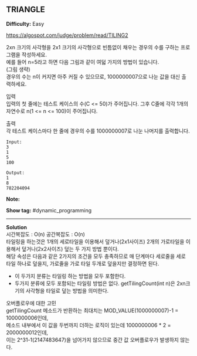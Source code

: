 ## TRIANGLE

**Difficulty:** Easy

https://algospot.com/judge/problem/read/TILING2

2xn 크기의 사각형을 2x1 크기의 사각형으로 빈틈없이 채우는 경우의 수를 구하는 프로그램을 작성하세요. <br/>
예를 들어 n=5라고 하면 다음 그림과 같이 여덟 가지의 방법이 있습니다. <br/>
(그림 생략) <br/>
경우의 수는 n이 커지면 아주 커질 수 있으므로, 1000000007으로 나눈 값을 대신 출력하세요.

입력 <br/>
입력의 첫 줄에는 테스트 케이스의 수(C <= 50)가 주어집니다. 그후 C줄에 각각 1개의 자연수로 n(1 <= n <= 100)이 주어집니다.

출력 <br/>
각 테스트 케이스마다 한 줄에 경우의 수를 1000000007로 나눈 나머지를 출력합니다.

```
Input:
3
1
5
100

Output: 
1
8
782204094
```

**Note:**

**Show tag:** \#dynamic\_programming

------------------------------------

**Solution** <br/>
시간복잡도 : O(n) 공간복잡도 : O(n) <br/>
타일링을 하는것은 1개의 세로타일을 이용해서 덮거나(2x1사이즈) 2개의 가로타일을 이용해서 덮거나(2x2사이즈) 덮는 두 가지 방법 뿐이다. <br/>
해당 속성은 다음과 같은 2가지의 조건을 모두 충족하므로 매 단계마다 세로줄을 세로 타일 하나로 덮을지, 가로줄을 가로 타일 두개로 덮을지만 결정하면 된다. <br/>
* 이 두가지 분류는 타일링 하는 방법을 모두 포함한다.
* 두가지 분류에 모두 포함되는 타일링 방법은 없다.
getTilingCount(int n)은 2xn크기의 사각형을 타일로 덮는 방법을 의미한다. <br/>

오버플로우에 대한 고민 <br/>
getTilingCount 메소드가 반환하는 최대치는 MOD_VALUE(1000000007)-1 = 1000000006인데, <br/>
메소드 내부에서 이 값을 두번까지 더하는 로직이 있는데 1000000006 * 2 = 2000000012인데, <br/>
이는 2^31-1(2147483647)을 넘어가지 않으므로 중간 값 오버플로우가 발생하지 않는다.